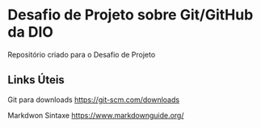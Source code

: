 # Desafio de Projeto sobre Git/GitHub da DIO
Repositório criado para o Desafio de Projeto

## Links Úteis
Git para downloads
https://git-scm.com/downloads

Markdwon Sintaxe 
https://www.markdownguide.org/
